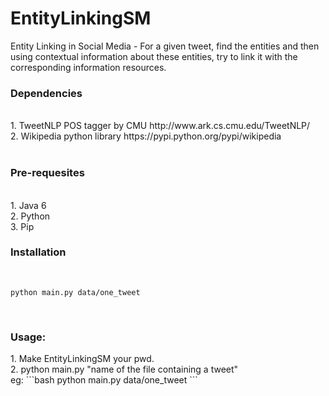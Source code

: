 EntityLinkingSM
===============

Entity Linking in Social Media -  For a given tweet, find the entities and then using contextual information about these entities, try to link it with the corresponding information resources.

<h3>Dependencies</h3> <br>
1. TweetNLP POS tagger by CMU http://www.ark.cs.cmu.edu/TweetNLP/ <br>
2. Wikipedia python library https://pypi.python.org/pypi/wikipedia <br>
<br>
<h3>Pre-requesites </h3><br>
1. Java 6 <br>
2. Python<br>
3. Pip<br>

<h3>Installation</h3><br/>

    python main.py data/one_tweet
   
<br>
<h3>Usage:</h3>
1. Make EntityLinkingSM your pwd. <br>
2. python main.py "name of the file containing a tweet" <br>
    eg: 
    ```bash
    python main.py data/one_tweet
    ```


